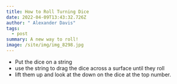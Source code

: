 ```yaml
---
title: How to Roll Turning Dice
date: 2022-04-09T13:43:32.726Z
author: " Alexander Davis"
tags:
  - post
summary: A new way to roll!
image: /site/img/img_8298.jpg
---
```

* Put the dice on a string
* use the string to drag the dice across a surface until they roll
* lift them up and look at the down on the dice at the top number.